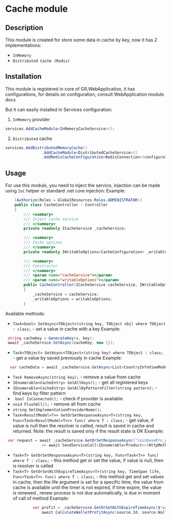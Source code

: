 # Cache module

## Description
This module is created for store some data in cache by key, now it has 2 implementations:
- `InMemory`
- `Distributed Cache (Redis)`

## Installation
This module is registered in core of GR,WebApplication, it has configurations, for details on configuration, consult WebApplication module docs

But it can easily installed in Services configuration:
1. `InMemory` provider
```csharp
services.AddCacheModule<InMemoryCacheService>();
```
2. `Distributed` cache
```csharp
services.AddDistributedMemoryCache()
                .AddCacheModule<DistributedCacheService>()
                .AddRedisCacheConfiguration<RedisConnection>(configuration.HostingEnvironment, configuration.Configuration);
```
## Usage

For use this module, you  need to inject the service, injection can be made using `IoC` helper or standard .net core injection:
Example:
```csharp
    [Authorize(Roles = GlobalResources.Roles.ADMINISTRATOR)]
    public class CacheController : Controller
    {
        /// <summary>
        /// Inject cache service
        /// </summary>
        private readonly ICacheService _cacheService;

        /// <summary>
        /// Cache options
        /// </summary>
        private readonly IWritableOptions<CacheConfiguration> _writableOptions;

        /// <summary>
        /// Constructor
        /// </summary>
        /// <param name="cacheService"></param>
        /// <param name="writableOptions"></param>
        public CacheController(ICacheService cacheService, IWritableOptions<CacheConfiguration> writableOptions)
        {
            _cacheService = cacheService;
            _writableOptions = writableOptions;
        }
```
Available methods:
- `Task<bool> SetAsync<TObject>(string key, TObject obj) where TObject : class;` -  set a value in cache with a key
Example:
```csharp
 string cacheKey = GenerateKey(s, key);
 await _cacheService.SetAsync(cacheKey, new {});
```
-  `Task<TObject> GetAsync<TObject>(string key) where TObject : class;` - get a value by saved previously in cache
Example:
```csharp
  var cacheData = await _cacheService.GetAsync<List<CountryInfoViewModel>>(Key);
```
- `Task RemoveAsync(string key);` - remove a value from cache
- `IEnumerable<CacheEntry> GetAllKeys();` - get all registered keys
- `IEnumerable<CacheEntry> GetAllByPatternFilter(string pattern);` - find keys by filter pattern 
- ` bool IsConnected();` - check if provider is available
-  `void FlushAll();` - remove all from cache
-  `string GetImplementationProviderName();` 
- `Task<ResultModel<T>> GetOrSetResponseAsync<T>(string key, Func<Task<ResultModel<T>>> func) where T : class;` - get value, if value is null then the resolver is called, result is saved in cache and returned. Note: the result is saved only if the result state is OK
Example: 
```csharp
 var request = await _cacheService.GetOrSetResponseAsync("coinbasePro_products", async ()
                => await SendServiceCall<IEnumerable<Product>>(HttpMethod.Get, "/products"));
```
-  `Task<T> GetOrSetResponseAsync<T>(string key, Func<Task<T>> func) where T : class;` - this method get or set the value, if value is null, then is resolver is called
- `Task<T> GetOrSetWithExpireTimeAsync<T>(string key, TimeSpan life, Func<Task<T>> func) where T : class;` - this method get and set values in cache, then the life argument is set for a specific time, the value from cache is available until the timer is not expired, if time expire, the value is renewed , renew process is not due automatically, is due in moment of call of method
Example:
```csharp
            var profit = _cacheService.GetOrSetWithExpireTimeAsync($"wallet_profit_{currency.Code}_{source.Id}", TimeSpan.FromMinutes(15), async () =>
                await CalculateWalletProfitAsync(source.Id, source.WalletType.Symbol, currency.Code)).GetAwaiter().GetResult();
```